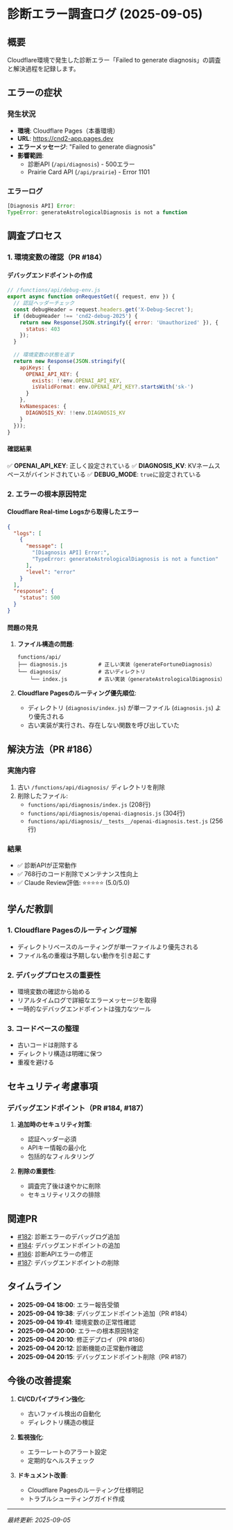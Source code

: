 # 診断エラー調査ログ (2025-09-05)

## 概要
Cloudflare環境で発生した診断エラー「Failed to generate diagnosis」の調査と解決過程を記録します。

## エラーの症状

### 発生状況
- **環境**: Cloudflare Pages（本番環境）
- **URL**: https://cnd2-app.pages.dev
- **エラーメッセージ**: "Failed to generate diagnosis"
- **影響範囲**: 
  - 診断API (`/api/diagnosis`) - 500エラー
  - Prairie Card API (`/api/prairie`) - Error 1101

### エラーログ
```javascript
[Diagnosis API] Error:
TypeError: generateAstrologicalDiagnosis is not a function
```

## 調査プロセス

### 1. 環境変数の確認（PR #184）

#### デバッグエンドポイントの作成
```javascript
// /functions/api/debug-env.js
export async function onRequestGet({ request, env }) {
  // 認証ヘッダーチェック
  const debugHeader = request.headers.get('X-Debug-Secret');
  if (debugHeader !== 'cnd2-debug-2025') {
    return new Response(JSON.stringify({ error: 'Unauthorized' }), {
      status: 403
    });
  }
  
  // 環境変数の状態を返す
  return new Response(JSON.stringify({
    apiKeys: {
      OPENAI_API_KEY: {
        exists: !!env.OPENAI_API_KEY,
        isValidFormat: env.OPENAI_API_KEY?.startsWith('sk-')
      }
    },
    kvNamespaces: {
      DIAGNOSIS_KV: !!env.DIAGNOSIS_KV
    }
  }));
}
```

#### 確認結果
✅ **OPENAI_API_KEY**: 正しく設定されている
✅ **DIAGNOSIS_KV**: KVネームスペースがバインドされている
✅ **DEBUG_MODE**: `true`に設定されている

### 2. エラーの根本原因特定

#### Cloudflare Real-time Logsから取得したエラー
```json
{
  "logs": [
    {
      "message": [
        "[Diagnosis API] Error:",
        "TypeError: generateAstrologicalDiagnosis is not a function"
      ],
      "level": "error"
    }
  ],
  "response": {
    "status": 500
  }
}
```

#### 問題の発見
1. **ファイル構造の問題**:
   ```
   functions/api/
   ├── diagnosis.js          # 正しい実装（generateFortuneDiagnosis）
   └── diagnosis/            # 古いディレクトリ
       └── index.js          # 古い実装（generateAstrologicalDiagnosis）
   ```

2. **Cloudflare Pagesのルーティング優先順位**:
   - ディレクトリ (`diagnosis/index.js`) が単一ファイル (`diagnosis.js`) より優先される
   - 古い実装が実行され、存在しない関数を呼び出していた

## 解決方法（PR #186）

### 実施内容
1. 古い `/functions/api/diagnosis/` ディレクトリを削除
2. 削除したファイル:
   - `functions/api/diagnosis/index.js` (208行)
   - `functions/api/diagnosis/openai-diagnosis.js` (304行)
   - `functions/api/diagnosis/__tests__/openai-diagnosis.test.js` (256行)

### 結果
- ✅ 診断APIが正常動作
- ✅ 768行のコード削除でメンテナンス性向上
- ✅ Claude Review評価: ⭐⭐⭐⭐⭐ (5.0/5.0)

## 学んだ教訓

### 1. Cloudflare Pagesのルーティング理解
- ディレクトリベースのルーティングが単一ファイルより優先される
- ファイル名の重複は予期しない動作を引き起こす

### 2. デバッグプロセスの重要性
- 環境変数の確認から始める
- リアルタイムログで詳細なエラーメッセージを取得
- 一時的なデバッグエンドポイントは強力なツール

### 3. コードベースの整理
- 古いコードは削除する
- ディレクトリ構造は明確に保つ
- 重複を避ける

## セキュリティ考慮事項

### デバッグエンドポイント（PR #184, #187）
1. **追加時のセキュリティ対策**:
   - 認証ヘッダー必須
   - APIキー情報の最小化
   - 包括的なフィルタリング

2. **削除の重要性**:
   - 調査完了後は速やかに削除
   - セキュリティリスクの排除

## 関連PR

- [#182](https://github.com/tsukaman/cnd2-app/pull/182): 診断エラーのデバッグログ追加
- [#184](https://github.com/tsukaman/cnd2-app/pull/184): デバッグエンドポイントの追加
- [#186](https://github.com/tsukaman/cnd2-app/pull/186): 診断APIエラーの修正
- [#187](https://github.com/tsukaman/cnd2-app/pull/187): デバッグエンドポイントの削除

## タイムライン

- **2025-09-04 18:00**: エラー報告受領
- **2025-09-04 19:38**: デバッグエンドポイント追加（PR #184）
- **2025-09-04 19:41**: 環境変数の正常性確認
- **2025-09-04 20:00**: エラーの根本原因特定
- **2025-09-04 20:10**: 修正デプロイ（PR #186）
- **2025-09-04 20:12**: 診断機能の正常動作確認
- **2025-09-04 20:15**: デバッグエンドポイント削除（PR #187）

## 今後の改善提案

1. **CI/CDパイプライン強化**:
   - 古いファイル検出の自動化
   - ディレクトリ構造の検証

2. **監視強化**:
   - エラーレートのアラート設定
   - 定期的なヘルスチェック

3. **ドキュメント改善**:
   - Cloudflare Pagesのルーティング仕様明記
   - トラブルシューティングガイド作成

---

*最終更新: 2025-09-05*